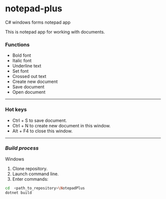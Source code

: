 # notepad-plus
C# windows forms notepad app

This is notepad app for working with documents.

### Functions
 - Bold font
 - Italic font
 - Underline text
 - Set font
 - Crossed out text
 - Create new document
 - Save document
 - Open document
____
### Hot keys
 - Ctrl + S to save document.
 - Ctrl + N to create new document in this window.
 - Alt + F4 to close this window.
____
### _Build process_
Windows
1. Clone repository.
2. Launch command line.
3. Enter commands: 
```bash
cd  <path_to_repository>\NotepadPlus
dotnet build
 ```
